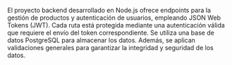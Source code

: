El proyecto backend desarrollado en Node.js ofrece endpoints para la gestión de productos y autenticación de usuarios, empleando JSON Web Tokens (JWT). 
Cada ruta está protegida mediante una autenticación válida que requiere el envío del token correspondiente.
Se utiliza una base de datos PostgreSQL para almacenar los datos. Además, se aplican validaciones generales para garantizar la integridad y seguridad de los datos.
